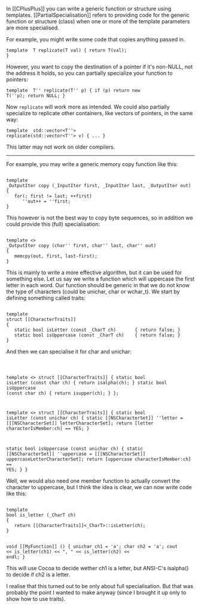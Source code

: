 

In [[CPlusPlus]] you can write a generic function or structure using templates. [[PartialSpecialisation]] refers to providing code for the generic function or structure (class) when one or more of the template parameters are more specialised.

For example, you might write some code that copies anything passed in.

<code>template <typename T> T replicate(T val)
    { return T(val); }</code>

However, you want to copy the destination of a pointer if it's non-NULL, not the address it holds, so you can partially specialize your function to pointers:

<code>template <typename T> T'' replicate(T'' p)
    {
    if (p)
        return new T(''p);
    return NULL;
    }</code>

Now <code>replicate</code> will work more as intended. We could also partially specialize to replicate other containers, like vectors of pointers, in the same way:

<code>template <typename T> std::vector<T''> replicate(std::vector<T''> v)
    { ... }</code>

This latter may not work on older compilers.

----

For example, you may write a generic memory copy function like this:

<code>
template <typename _InputIter, typename _OutputIter>
_OutputIter copy (_InputIter first, _InputIter last, _OutputIter out)
{
   for(; first != last; ++first)
      ''out++ = ''first;
}
</code>

This however is not the best way to copy byte sequences, so in addition we could provide this (full) specialisation:

<code>
template <>
_OutputIter copy<char'', char''> (char'' first, char'' last, char'' out)
{
   memcpy(out, first, last-first);
}
</code>

This is mainly to write a more effective algorithm, but it can be used for something else. Let us say we write a function which will uppercase the first letter in each word. Our function should be generic in that we do not know the type of characters (could be unichar, char or wchar_t). We start by defining something called traits:

<code>
template <typename _CharT>
struct [[CharacterTraits]]
{
   static bool isLetter (const _CharT ch)       { return false; }
   static bool isUppercase (const _CharT ch)    { return false; }
}
</code>

And then we can specialise it for char and unichar:

<code>

template <>
struct [[CharacterTraits]]<char>
{
   static bool isLetter (const char ch)         { return isalpha(ch); }
   static bool isUppercase (const char ch)      { return isupper(ch); }
};

template <>
struct [[CharacterTraits]]<unichar>
{
   static bool isLetter (const unichar ch)
   {
      static [[NSCharacterSet]] ''letter = [[[NSCharacterSet]] letterCharacterSet];
      return [letter characterIsMember:ch] == YES;
   }

   static bool isUppercase (const unichar ch)
   {
      static [[NSCharacterSet]] ''uppercase = [[[NSCharacterSet]] uppercaseLetterCharacterSet];
      return [uppercase characterIsMember:ch] == YES;
   }
}
</code>

Well, we would also need one member function to actually convert the character to uppercase, but I think the idea is clear, we can now write code like this:

<code>
template <typename _CharT>
bool is_letter (_CharT ch)
{
   return [[CharacterTraits]]<_CharT>::isLetter(ch);
}

void [[MyFunction]] ()
{
   unichar ch1 = 'a';
   char ch2 = 'a';
   cout << is_letter(ch1) << ", " << is_letter(ch2) << endl;
}
</code>

This will use Cocoa to decide wether ch1 is a letter, but ANSI-C's isalpha() to decide if ch2 is a letter.

I realise that this turned out to be only about full specialisation. But that was probably the point I wanted to make anyway (since I brought it up only to show how to use traits).